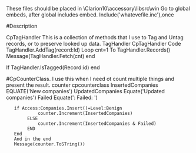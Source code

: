 These files should be placed in \Clarion10\accessory\libsrc\win
Go to global embeds, after global includes embed.
Include('whatevefile.inc'),once

#Description

CpTagHandler
This is a collection of methods that I use to Tag and Untag records, or to preserve looked up data.
TagHandler CpTagHandler
Code
 TagHandler.AddTag(record:Id)
 Loop cnt=1 To TagHandler.Records()
    Message(TagHandler.Fetch(cnt)
 end
 
 If TagHandler.IsTagged(Record:id)
 end
  
 


#CpCounterClass.
I use this when I need ot count multiple things and present the result.
counter                     cpcounterclass
InsertedCompanies           EQUATE('New companies')
UpdatedCompanies            Equate('Updated companies')
Failed                      Equate(': Failed: ')
    
       if Access:Companies.Insert()=Level:Benign
                counter.Increment(InsertedCompanies)
            ELSE
                counter.Increment(InsertedCompanies & Failed)
            END
       End
       And in the end
       Message(counter.ToSTring())
       
